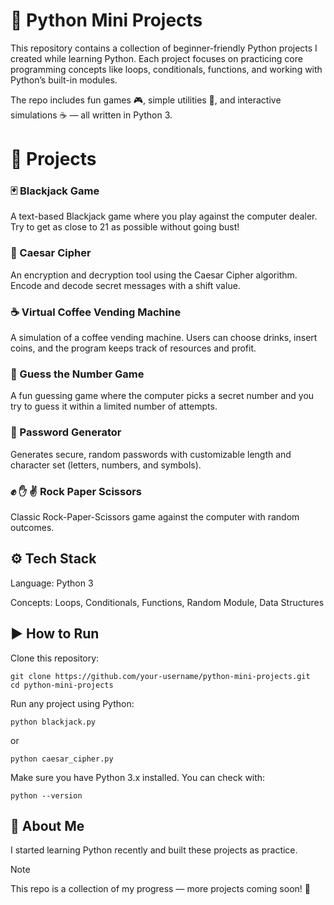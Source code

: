# 🐍 Python Mini Projects

This repository contains a collection of beginner-friendly Python projects I created while learning Python.
Each project focuses on practicing core programming concepts like loops, conditionals, functions, and working with Python’s built-in modules.

The repo includes fun games 🎮, simple utilities 🔧, and interactive simulations ☕ — all written in Python 3.

# 📌 Projects

### 🃏 Blackjack Game
A text-based Blackjack game where you play against the computer dealer. Try to get as close to 21 as possible without going bust!

### 🔐 Caesar Cipher

An encryption and decryption tool using the Caesar Cipher algorithm. Encode and decode secret messages with a shift value.

### ☕ Virtual Coffee Vending Machine

A simulation of a coffee vending machine. Users can choose drinks, insert coins, and the program keeps track of resources and profit.

### 🎲 Guess the Number Game

A fun guessing game where the computer picks a secret number and you try to guess it within a limited number of attempts.

### 🔑 Password Generator

Generates secure, random passwords with customizable length and character set (letters, numbers, and symbols).

### ✊ ✋ ✌️ Rock Paper Scissors

Classic Rock-Paper-Scissors game against the computer with random outcomes.




## ⚙️ Tech Stack

Language: Python 3

Concepts: Loops, Conditionals, Functions, Random Module, Data Structures

## ▶️ How to Run

Clone this repository:
```
git clone https://github.com/your-username/python-mini-projects.git
cd python-mini-projects
```

Run any project using Python:
```
python blackjack.py
```

or
```
python caesar_cipher.py
```

Make sure you have Python 3.x installed.
You can check with:
```
python --version
```
## 🚀 About Me

I started learning Python recently and built these projects as practice.
> [!NOTE]
> This repo is a collection of my progress — more projects coming soon! 🎉
